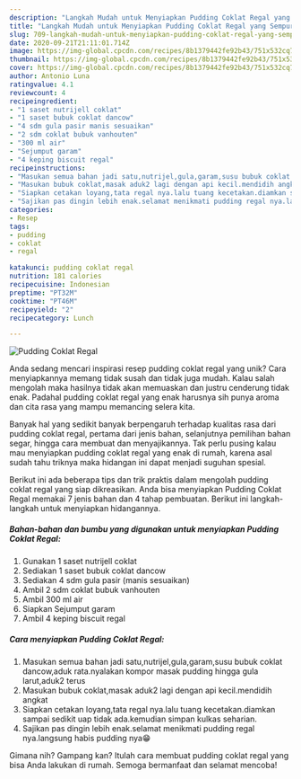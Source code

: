 ```yaml
---
description: "Langkah Mudah untuk Menyiapkan Pudding Coklat Regal yang Sempurna"
title: "Langkah Mudah untuk Menyiapkan Pudding Coklat Regal yang Sempurna"
slug: 709-langkah-mudah-untuk-menyiapkan-pudding-coklat-regal-yang-sempurna
date: 2020-09-21T21:11:01.714Z
image: https://img-global.cpcdn.com/recipes/8b1379442fe92b43/751x532cq70/pudding-coklat-regal-foto-resep-utama.jpg
thumbnail: https://img-global.cpcdn.com/recipes/8b1379442fe92b43/751x532cq70/pudding-coklat-regal-foto-resep-utama.jpg
cover: https://img-global.cpcdn.com/recipes/8b1379442fe92b43/751x532cq70/pudding-coklat-regal-foto-resep-utama.jpg
author: Antonio Luna
ratingvalue: 4.1
reviewcount: 4
recipeingredient:
- "1 saset nutrijell coklat"
- "1 saset bubuk coklat dancow"
- "4 sdm gula pasir manis sesuaikan"
- "2 sdm coklat bubuk vanhouten"
- "300 ml air"
- "Sejumput garam"
- "4 keping biscuit regal"
recipeinstructions:
- "Masukan semua bahan jadi satu,nutrijel,gula,garam,susu bubuk coklat dancow,aduk rata.nyalakan kompor masak pudding hingga gula larut,aduk2 terus"
- "Masukan bubuk coklat,masak aduk2 lagi dengan api kecil.mendidih angkat"
- "Siapkan cetakan loyang,tata regal nya.lalu tuang kecetakan.diamkan sampai sedikit uap tidak ada.kemudian simpan kulkas seharian."
- "Sajikan pas dingin lebih enak.selamat menikmati pudding regal nya.langsung habis pudding nya😁"
categories:
- Resep
tags:
- pudding
- coklat
- regal

katakunci: pudding coklat regal 
nutrition: 181 calories
recipecuisine: Indonesian
preptime: "PT32M"
cooktime: "PT46M"
recipeyield: "2"
recipecategory: Lunch

---
```



![Pudding Coklat Regal](https://img-global.cpcdn.com/recipes/8b1379442fe92b43/751x532cq70/pudding-coklat-regal-foto-resep-utama.jpg)

Anda sedang mencari inspirasi resep pudding coklat regal yang unik? Cara menyiapkannya memang tidak susah dan tidak juga mudah. Kalau salah mengolah maka hasilnya tidak akan memuaskan dan justru cenderung tidak enak. Padahal pudding coklat regal yang enak harusnya sih punya aroma dan cita rasa yang mampu memancing selera kita.

Banyak hal yang sedikit banyak berpengaruh terhadap kualitas rasa dari pudding coklat regal, pertama dari jenis bahan, selanjutnya pemilihan bahan segar, hingga cara membuat dan menyajikannya. Tak perlu pusing kalau mau menyiapkan pudding coklat regal yang enak di rumah, karena asal sudah tahu triknya maka hidangan ini dapat menjadi suguhan spesial.




Berikut ini ada beberapa tips dan trik praktis dalam mengolah pudding coklat regal yang siap dikreasikan. Anda bisa menyiapkan Pudding Coklat Regal memakai 7 jenis bahan dan 4 tahap pembuatan. Berikut ini langkah-langkah untuk menyiapkan hidangannya.

<!--inarticleads1-->

##### Bahan-bahan dan bumbu yang digunakan untuk menyiapkan Pudding Coklat Regal:

1. Gunakan 1 saset nutrijell coklat
1. Sediakan 1 saset bubuk coklat dancow
1. Sediakan 4 sdm gula pasir (manis sesuaikan)
1. Ambil 2 sdm coklat bubuk vanhouten
1. Ambil 300 ml air
1. Siapkan Sejumput garam
1. Ambil 4 keping biscuit regal




<!--inarticleads2-->

##### Cara menyiapkan Pudding Coklat Regal:

1. Masukan semua bahan jadi satu,nutrijel,gula,garam,susu bubuk coklat dancow,aduk rata.nyalakan kompor masak pudding hingga gula larut,aduk2 terus
1. Masukan bubuk coklat,masak aduk2 lagi dengan api kecil.mendidih angkat
1. Siapkan cetakan loyang,tata regal nya.lalu tuang kecetakan.diamkan sampai sedikit uap tidak ada.kemudian simpan kulkas seharian.
1. Sajikan pas dingin lebih enak.selamat menikmati pudding regal nya.langsung habis pudding nya😁




Gimana nih? Gampang kan? Itulah cara membuat pudding coklat regal yang bisa Anda lakukan di rumah. Semoga bermanfaat dan selamat mencoba!
